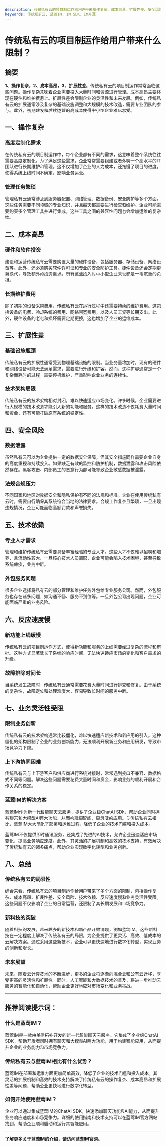 ```yaml
---
description: 传统私有云的项目制运作给用户带来操作复杂、成本高昂、扩展性差、安全风险、技术依赖、反应速度慢、业务灵活性受限等限制，蓝莺IM提供解决方案和新科技突破。
keywords: 传统私有云, 蓝莺IM, IM SDK, IM开源
---
```

# 传统私有云的项目制运作给用户带来什么限制？


## 摘要

**1、操作复杂，2、成本高昂，3、扩展性差**。传统私有云的项目制运作常常面临这些问题。操作复杂意味着企业需要投入大量时间和资源进行管理。成本高昂主要体现在硬件和维护费用上。扩展性差会限制企业的灵活性和未来发展。例如，传统私有云的扩展通常涉及复杂的基础设施调整和大规模的技术改造，需要专业团队的参与。此外，初期建设和后续运营的高成本使得中小型企业难以承受。

## 一、操作复杂

### 高度定制化需求

在传统私有云的项目制运作中，每个企业都有不同的需求，这意味着整个系统往往需要高度定制化。为了满足这些需求，企业常常需要组建或者外聘一个高水平的IT团队进行长期维护和管理。这不仅增加了企业的人力成本，还拖慢了项目的进度，使得系统上线时间不确定，影响业务运营。

### 管理任务繁琐

管理私有云通常涉及到服务器配置、网络管理、数据备份、安全防护等多个方面。这些任务需要不同领域的专业知识，并且每天都需要进行检查和维护。企业可能需要购买多个管理工具并进行集成，这些工具之间的兼容性问题也会增加运维的复杂性。

## 二、成本高昂

### 硬件和软件投资

建设和运营传统私有云需要购置大量的硬件设备，包括服务器、存储设备、网络设备等。此外，还必须购买软件许可证和专业的安全防护工具。硬件设备还会定期更新换代，导致额外的投资需求。所有这些投入对中小型企业来说都是一笔沉重的负担。

### 长期维护费用

除了初期的设备采购费用，传统私有云在运行过程中还需要持续的维护费用。这包括设备的电费、冷却系统的费用、网络带宽费用，以及人员工资等长期支出。此外，硬件设备的老化和损坏需要定期更换，这也增加了企业的运维成本。

## 三、扩展性差

### 基础设施瓶颈

传统私有云的扩展性通常受到物理基础设施的限制。当业务量增加时，现有的硬件和网络设备可能无法满足需求，需要进行升级和扩容。然而，这种扩容通常是一个复杂而耗时的过程，需要停机维护，严重影响企业业务的连续性。

### 技术架构局限

传统私有云的技术架构相对封闭，难以快速适应市场变化。许多时候，企业需要进行大规模的技术改造才能引入新的功能和服务。这样的技术改造不仅耗费大量时间和资金，还有可能打破原有系统的稳定性。

## 四、安全风险

### 数据泄露

虽然私有云可以为企业提供一定的数据安全保障，但其安全措施同样需要企业自身的高度重视和持续投入。如果缺乏有效的监控和防护机制，数据泄露和攻击风险依然存在。黑客攻击、内部员工的恶意行为都可能导致企业敏感数据被泄露。

### 法规合规压力

不同国家和地区对数据安全和隐私保护有不同的法规和标准。企业在使用传统私有云时，需要自行确保其系统符合当地的法律要求。合规工作复杂且繁琐，一旦出现违规情况，企业可能面临高额罚款和声誉损失。

## 五、技术依赖

### 专业人才需求

管理和维护传统私有云需要具备丰富经验的专业人才。这些人才不仅难以招聘和培养，且流动性较大。一旦核心技术人员离职，企业可能会陷入技术困境，甚至导致系统瘫痪，业务中断。

### 外包服务问题

很多企业选择将私有云的部分管理和维护任务外包给专业服务公司。然而，外包服务也存在诸多问题，如沟通不畅、服务不到位等。一旦外包公司出现问题，企业可能面临严重的业务风险。

## 六、反应速度慢

### 新功能上线缓慢

传统私有云的项目制运作方式，使得新功能和服务的上线需要经过复杂的流程和审批。这种方式显著延长了系统的响应时间，无法快速适应市场的变化和客户需求的升级。

### 故障排除时间长

当系统发生故障时，传统私有云通常需要花费大量时间进行排查和修复。由于系统的复杂性，故障定位和处理难度大，容易导致长时间的服务中断。

## 七、业务灵活性受限

### 限制业务创新

传统私有云的技术架构通常比较僵化，难以快速适应新技术和新应用的引入。这种僵化的架构限制了企业的业务创新能力，无法顺利开展新业务和应用研发，导致市场竞争力下降。

### 上下游协同困难

传统私有云与上下游客户和供应商进行系统对接时，常常遇到接口不兼容、数据格式不同等问题。解决这些问题需要花费大量时间和资金，影响业务的顺利开展和合作关系的稳定。

### 蓝莺IM的解决方案

蓝莺IM作为新一代智能聊天云服务，提供了企业级ChatAI SDK，帮助企业同时拥有聊天和大模型AI两大功能，从而构建更智能、更灵活的应用。与传统私有云相比，蓝莺IM大大简化了部署和运维过程，降低了企业的技术门槛和投入成本。

蓝莺IM不仅提供即时通讯服务，还集成了先进的AI技术，允许企业迅速适应市场变化，提高业务响应速度。此外，其灵活的扩展机制和高效的技术支持，有效解决了传统私有云的诸多痛点，帮助企业实现数字化转型和业务创新。

## 八、总结

### 传统私有云的局限性

综合来看，传统私有云的项目制运作给用户带来了多个方面的限制，包括操作复杂、成本高昂、扩展性差、安全风险、技术依赖、反应速度慢和业务灵活性受限。这些问题不仅影响了企业的日常运营，还限制了其长期发展和市场竞争力。

### 新科技的突破

随着科技的发展，越来越多的新技术和新产品开始涌现，例如蓝莺IM。这些新科技在一定程度上解决了传统私有云的局限，为企业提供了更灵活、高效、低成本的云解决方案。通过采用这些新技术，企业可以更快速地进行数字化转型，实现业务的创新和增长。

### 未来展望

未来，随着云计算技术的不断进步，更多的企业将逐渐向混合云和公有云迁移，享受更高的灵活性和扩展性。同时，人工智能和大数据技术的普及，将进一步推动云服务的智能化和自动化，帮助企业更好地应对市场变化和业务挑战。

---

## 推荐阅读提示词：

### **什么是蓝莺IM？**

蓝莺IM是一款由美信拓扑开发的新一代智能聊天云服务。它集成了企业级ChatAI SDK，帮助开发者同时拥有聊天和大模型AI两大功能，用于构建智能应用，从而提升企业的业务能力和市场竞争力。

### **传统私有云与蓝莺IM相比有什么优势？**

蓝莺IM在部署和运维方面更加简单高效，降低了企业的技术门槛和投入成本。其灵活的扩展机制和高效的技术支持解决了传统私有云的操作复杂、成本高昂和扩展性差等问题，帮助企业更快地进行数字化转型。

### **如何开始使用蓝莺IM？**

企业可以通过集成蓝莺IM的ChatAI SDK，快速添加聊天功能和AI能力，从而提升业务响应速度和市场竞争力。详细的使用指南和技术支持可以在蓝莺IM官方网站找到，帮助企业顺利启动和运行其智能应用。

---

**了解更多关于蓝莺IM的介绍，请访问[蓝莺IM官网](https://www.lanyingim.com)。**